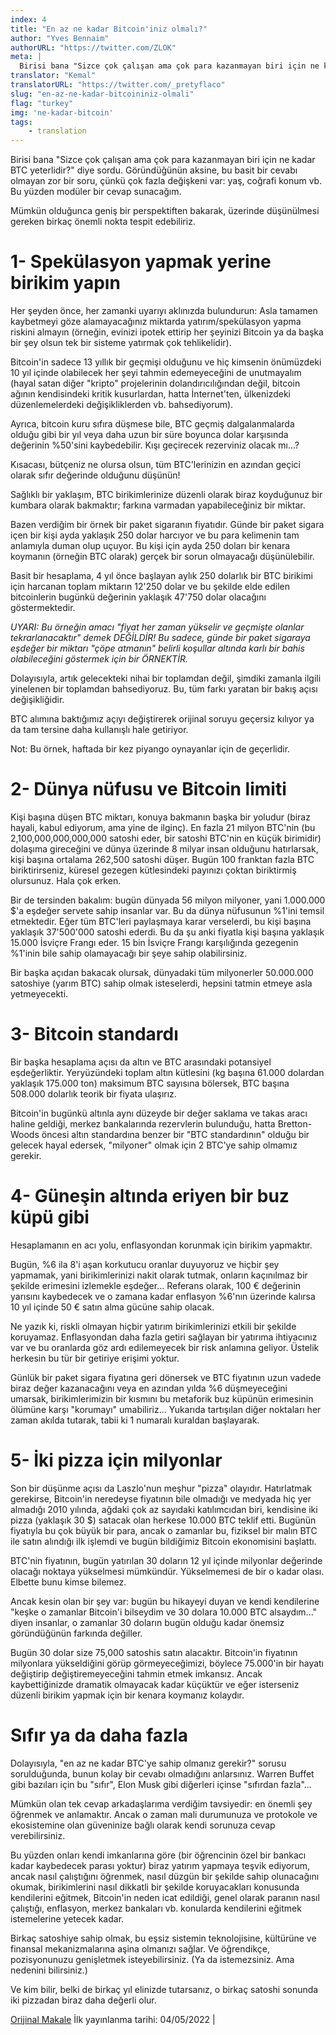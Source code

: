 ```yaml
---
index: 4
title: "En az ne kadar Bitcoin'iniz olmalı?"
author: "Yves Bennaim"
authorURL: "https://twitter.com/ZLOK"
meta: |
  Birisi bana "Sizce çok çalışan ama çok para kazanmayan biri için ne kadar BTC yeterlidir?" diye sordu. Göründüğünün aksine, bu basit bir cevabı olmayan zor bir soru, çünkü çok fazla değişkeni var, yaş, coğrafi konum vb. Bu yüzden modüler bir cevap sunacağım...
translator: "Kemal"
translatorURL: "https://twitter.com/_pretyflaco"
slug: "en-az-ne-kadar-bitcoininiz-olmali"
flag: "turkey"
img: 'ne-kadar-bitcoin'
tags:
    - translation
---
```


Birisi bana "Sizce çok çalışan ama çok para kazanmayan biri için ne kadar BTC yeterlidir?" diye sordu. Göründüğünün aksine, bu basit bir cevabı olmayan zor bir soru, çünkü çok fazla değişkeni var: yaş, coğrafi konum vb. Bu yüzden modüler bir cevap sunacağım.

Mümkün olduğunca geniş bir perspektiften bakarak, üzerinde düşünülmesi gereken birkaç önemli nokta tespit edebiliriz.

# 1- Spekülasyon yapmak yerine birikim yapın

Her şeyden önce, her zamanki uyarıyı aklınızda bulundurun: Asla tamamen kaybetmeyi göze alamayacağınız miktarda yatırım/spekülasyon yapma riskini almayın (örneğin, evinizi ipotek ettirip her şeyinizi Bitcoin ya da başka bir şey olsun tek bir sisteme yatırmak çok tehlikelidir).

Bitcoin'in sadece 13 yıllık bir geçmişi olduğunu ve hiç kimsenin önümüzdeki 10 yıl içinde olabilecek her şeyi tahmin edemeyeceğini de unutmayalım (hayal satan diğer "kripto" projelerinin dolandırıcılığından değil, bitcoin ağının kendisindeki kritik kusurlardan, hatta İnternet'ten, ülkenizdeki düzenlemelerdeki değişikliklerden vb. bahsediyorum).

Ayrıca, bitcoin kuru sıfıra düşmese bile, BTC geçmiş dalgalanmalarda olduğu gibi bir yıl veya daha uzun bir süre boyunca dolar karşısında değerinin %50'sini kaybedebilir. Kışı geçirecek rezerviniz olacak mı...?

Kısacası, bütçeniz ne olursa olsun, tüm BTC'lerinizin en azından geçici olarak sıfır değerinde olduğunu düşünün!

Sağlıklı bir yaklaşım, BTC birikimlerinize düzenli olarak biraz koyduğunuz bir kumbara olarak bakmaktır; farkına varmadan yapabileceğiniz bir miktar.

Bazen verdiğim bir örnek bir paket sigaranın fiyatıdır. Günde bir paket sigara içen bir kişi ayda yaklaşık 250 dolar harcıyor ve bu para kelimenin tam anlamıyla duman olup uçuyor. Bu kişi için ayda 250 doları bir kenara koymanın (örneğin BTC olarak) gerçek bir sorun olmayacağı düşünülebilir.

Basit bir hesaplama, 4 yıl önce başlayan aylık 250 dolarlık bir BTC birikimi için harcanan toplam miktarın 12'250 dolar ve bu şekilde elde edilen bitcoinlerin bugünkü değerinin yaklaşık 47'750 dolar olacağını göstermektedir.

*UYARI: Bu örneğin amacı "fiyat her zaman yükselir ve geçmişte olanlar tekrarlanacaktır" demek DEĞİLDİR! Bu sadece, günde bir paket sigaraya eşdeğer bir miktarı "çöpe atmanın" belirli koşullar altında karlı bir bahis olabileceğini göstermek için bir ÖRNEKTİR.*

Dolayısıyla, artık gelecekteki nihai bir toplamdan değil, şimdiki zamanla ilgili yinelenen bir toplamdan bahsediyoruz. Bu, tüm farkı yaratan bir bakış açısı değişikliğidir.

BTC alımına baktığımız açıyı değiştirerek orijinal soruyu geçersiz kılıyor ya da tam tersine daha kullanışlı hale getiriyor.

Not: Bu örnek, haftada bir kez piyango oynayanlar için de geçerlidir.

# 2- Dünya nüfusu ve Bitcoin limiti

Kişi başına düşen BTC miktarı, konuya bakmanın başka bir yoludur (biraz hayali, kabul ediyorum, ama yine de ilginç). En fazla 21 milyon BTC'nin (bu 2,100,000,000,000,000 satoshi eder, bir satoshi BTC'nin en küçük birimidir) dolaşıma gireceğini ve dünya üzerinde 8 milyar insan olduğunu hatırlarsak, kişi başına ortalama 262,500 satoshi düşer. Bugün 100 franktan fazla BTC biriktirirseniz, küresel gezegen kütlesindeki payınızı çoktan biriktirmiş olursunuz. Hala çok erken.

Bir de tersinden bakalım: bugün dünyada 56 milyon milyoner, yani 1.000.000 $'a eşdeğer servete sahip insanlar var. Bu da dünya nüfusunun %1'ini temsil etmektedir. Eğer tüm BTC'leri paylaşmaya karar verselerdi, bu kişi başına yaklaşık 37'500'000 satoshi ederdi. Bu da şu anki fiyatla kişi başına yaklaşık 15.000 İsviçre Frangı eder. 15 bin İsviçre Frangı karşılığında gezegenin %1'inin bile sahip olamayacağı bir şeye sahip olabilirsiniz.

Bir başka açıdan bakacak olursak, dünyadaki tüm milyonerler 50.000.000 satoshiye (yarım BTC) sahip olmak isteselerdi, hepsini tatmin etmeye asla yetmeyecekti.

# 3- Bitcoin standardı

Bir başka hesaplama açısı da altın ve BTC arasındaki potansiyel eşdeğerliktir. Yeryüzündeki toplam altın kütlesini (kg başına 61.000 dolardan yaklaşık 175.000 ton) maksimum BTC sayısına bölersek, BTC başına 508.000 dolarlık teorik bir fiyata ulaşırız.

Bitcoin'in bugünkü altınla aynı düzeyde bir değer saklama ve takas aracı haline geldiği, merkez bankalarında rezervlerin bulunduğu, hatta Bretton-Woods öncesi altın standardına benzer bir "BTC standardının" olduğu bir gelecek hayal edersek, "milyoner" olmak için 2 BTC'ye sahip olmamız gerekir.

# 4- Güneşin altında eriyen bir buz küpü gibi

Hesaplamanın en acı yolu, enflasyondan korunmak için birikim yapmaktır.

Bugün, %6 ila 8'i aşan korkutucu oranlar duyuyoruz ve hiçbir şey yapmamak, yani birikimlerinizi nakit olarak tutmak, onların kaçınılmaz bir şekilde erimesini izlemekle eşdeğer... Referans olarak, 100 € değerinin yarısını kaybedecek ve o zamana kadar enflasyon %6'nın üzerinde kalırsa 10 yıl içinde 50 € satın alma gücüne sahip olacak.

Ne yazık ki, riskli olmayan hiçbir yatırım birikimlerinizi etkili bir şekilde koruyamaz. Enflasyondan daha fazla getiri sağlayan bir yatırıma ihtiyacınız var ve bu oranlarda göz ardı edilemeyecek bir risk anlamına geliyor. Üstelik herkesin bu tür bir getiriye erişimi yoktur.

Günlük bir paket sigara fiyatına geri dönersek ve BTC fiyatının uzun vadede biraz değer kazanacağını veya en azından yılda %6 düşmeyeceğini umarsak, birikimlerimizin bir kısmını bu metaforik buz küpünün erimesinin ölümüne karşı "korumayı" umabiliriz... Yukarıda tartışılan diğer noktaları her zaman akılda tutarak, tabii ki 1 numaralı kuraldan başlayarak.

# 5- İki pizza için milyonlar

Son bir düşünme açısı da Laszlo'nun meşhur "pizza" olayıdır. Hatırlatmak gerekirse, Bitcoin'in neredeyse fiyatının bile olmadığı ve medyada hiç yer almadığı 2010 yılında, ağdaki çok az sayıdaki katılımcıdan biri, kendisine iki pizza (yaklaşık 30 $) satacak olan herkese 10.000 BTC teklif etti. Bugünün fiyatıyla bu çok büyük bir para, ancak o zamanlar bu, fiziksel bir malın BTC ile satın alındığı ilk işlemdi ve bugün bildiğimiz Bitcoin ekonomisini başlattı.

BTC'nin fiyatının, bugün yatırılan 30 doların 12 yıl içinde milyonlar değerinde olacağı noktaya yükselmesi mümkündür. Yükselmemesi de bir o kadar olası. Elbette bunu kimse bilemez.

Ancak kesin olan bir şey var: bugün bu hikayeyi duyan ve kendi kendilerine "keşke o zamanlar Bitcoin'i bilseydim ve 30 dolara 10.000 BTC alsaydım..." diyen insanlar, o zamanlar 30 doların bugün olduğu kadar önemsiz göründüğünün farkında değiller.

Bugün 30 dolar size 75,000 satoshis satın alacaktır. Bitcoin'in fiyatının milyonlara yükseldiğini görüp görmeyeceğimizi, böylece 75.000'in bir hayatı değiştirip değiştiremeyeceğini tahmin etmek imkansız. Ancak kaybettiğinizde dramatik olmayacak kadar küçüktür ve eğer isterseniz düzenli birikim yapmak için bir kenara koymanız kolaydır.

# Sıfır ya da daha fazla

Dolayısıyla, "en az ne kadar BTC'ye sahip olmanız gerekir?" sorusu sorulduğunda, bunun kolay bir cevabı olmadığını anlarsınız. Warren Buffet gibi bazıları için bu "sıfır", Elon Musk gibi diğerleri içinse "sıfırdan fazla"...

Mümkün olan tek cevap arkadaşlarıma verdiğim tavsiyedir: en önemli şey öğrenmek ve anlamaktır. Ancak o zaman mali durumunuza ve protokole ve ekosistemine olan güveninize bağlı olarak kendi sorunuza cevap verebilirsiniz.

Bu yüzden onları kendi imkanlarına göre (bir öğrencinin özel bir bankacı kadar kaybedecek parası yoktur) biraz yatırım yapmaya teşvik ediyorum, ancak nasıl çalıştığını öğrenmek, nasıl düzgün bir şekilde sahip olunacağını okumak, birikimlerini nasıl dikkatli bir şekilde koruyacakları konusunda kendilerini eğitmek, Bitcoin'in neden icat edildiği, genel olarak paranın nasıl çalıştığı, enflasyon, merkez bankaları vb. konularda kendilerini eğitmek istemelerine yetecek kadar.

Birkaç satoshiye sahip olmak, bu eşsiz sistemin teknolojisine, kültürüne ve finansal mekanizmalarına aşina olmanızı sağlar. Ve öğrendikçe, pozisyonunuzu genişletmek isteyebilirsiniz. (Ya da istemezsiniz. Ama nedenini bilirsiniz.)

Ve kim bilir, belki de birkaç yıl elinizde tutarsanız, o birkaç satoshi sonunda iki pizzadan biraz daha değerli olur.

[Orijinal Makale](https://bennaim.com/how-much-bitcoin-is-enough/)
İlk yayınlanma tarihi: 04/05/2022 |